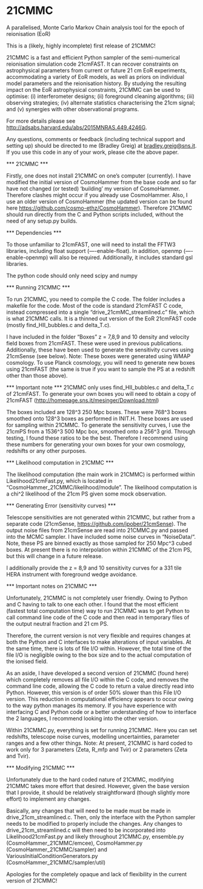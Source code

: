 # 21CMMC
A parallelised, Monte Carlo Markov Chain analysis tool for the epoch of reionisation (EoR)

This is a (likely, highly incomplete) first release of 21CMMC!

21CMMC is a fast and efficient Python sampler of the semi-numerical reionisation simulation code 21cmFAST. It 
can recover constraints on astrophysical parameters from current or future 21 cm EoR experiments, accommodating 
a variety of EoR models, as well as priors on individual model parameters and the reionisation history. 
By studying the resulting impact on the EoR astrophysical constraints, 21CMMC can be used to optimise: (i) 
interferometer designs; (ii) foreground cleaning algorithms; (iii) observing strategies; (iv) alternate statistics 
characterising the 21cm signal; and (v) synergies with other observational programs. 

For more details please see http://adsabs.harvard.edu/abs/2015MNRAS.449.4246G. 

Any questions, comments or feedback (including technical support and setting up) should be directed 
to me (Bradley Greig) at bradley.greig@sns.it. If you use this code in any of your work, please cite
the above paper. 

*** 21CMMC ***

Firstly, one does not install 21CMMC on one’s computer (currently). I have modified the initial version of
CosmoHammer from the base code and so far have not changed (or tested) ‘building’
my version of CosmoHammer. Therefore clashes might occur if you already use CosmoHammer. Also, I use an
older version of CosmoHammer (the updated version can be found here https://github.com/cosmo-ethz/CosmoHammer). 
Therefore 21CMMC should run directly from the C and Python scripts included, without the need of any setup.py builds.

*** Dependencies ***

To those unfamiliar to 21cmFAST, one will need to install the FFTW3 libraries, including float support (—-enable-float).
In addition, openmp (—-enable-openmp) will also be required. Additionally, it includes standard gsl libraries.

The python code should only need scipy and numpy

*** Running 21CMMC ***

To run 21CMMC, you need to compile the C code. The folder includes a makefile for the
code. Most of the code is standard 21cmFAST C code, instead compressed into a single 
“drive_21cmMC_streamlined.c” file, which is what 21CMMC calls. It is a thinned out version 
of the EoR 21cmFAST code (mostly find_HII_bubbles.c and delta_T.c).

I have included in the folder “Boxes” z = 7,8,9 and 10 density and velocity field boxes from
21cmFAST. These were used in previous publications. Additionally, these have been used to 
generate the sensitivity curves using 21cmSense (see below). Note: These boxes were generated using WMAP 
cosmology. To use Planck cosmology, you will need to generate new boxes using 21cmFAST (the 
same is true if you want to sample the PS at a redshift other than those above).

*** Important note *** 
21CMMC only uses find_HII_bubbles.c and delta_T.c of 21cmFAST. To generate your own boxes you will need
to obtain a copy of 21cmFAST (http://homepage.sns.it/mesinger/Download.html)

The boxes included are 128^3 250 Mpc boxes. These were 768^3 boxes smoothed onto 128^3 boxes as performed
in INIT.H. These boxes are used for sampling within 21CMMC. To generate the sensitivity curves, 
I use the 21cmPS from a 1536^3 500 Mpc box, smoothed onto a 256^3 grid. Through testing, I found
these ratios to be the best. Therefore I recommend using these numbers for generating your own 
boxes for your own cosmology, redshifts or any other purposes.

*** Likelihood computation in 21CMMC ***

The likelihood computation (the main work in 21CMMC) is performed within Likelihood21cmFast.py, which is
located in “CosmoHammer_21CMMC/likelihood/module”. The likelihood computation is a chi^2 likelihood of the 21cm 
PS given some mock observation.

*** Generating Error (sensitivity curves) ***

Telescope sensitivities are not generated within 21CMMC, but rather from a separate code 
(21cmSense, https://github.com/jpober/21cmSense). The output noise files from 21cmSense are
read into 21CMMC.py and passed into the MCMC sampler. I have included some noise curves in 
“NoiseData/“. Note, these PS are binned exactly as those sampled for 250 Mpc^3 cubed boxes. At 
present there is no interpolation within 21CMMC of the 21cm PS, but this will change in a future
release.

I additionally provide the z = 8,9 and 10 sensitivity curves for a 331 tile HERA instrument with foreground wedge avoidance.

*** Important notes on 21CMMC ***

Unfortunately, 21CMMC is not completely user friendly. Owing to Python and C having to talk to one each other. I found that
the most efficient (fastest total computation time) way to run 21CMMC was to get Python to call command line code of the C 
code and then read in temporary files of the output neutral fraction and 21 cm PS.

Therefore, the current version is not very flexible and requires changes at both the Python and C interfaces to make alterations of
input variables. At the same time, there is lots of file I/O within. However, the total time of the file I/O is negligible owing to the box 
size and to the actual computation of the ionised field.

As an aside, I have developed a second version of 21CMMC (found here) which completely removes all file I/O within the C code, and 
removes the command line code, allowing the C code to return a value directly read into Python. However, this version is of order
50% slower than this File I/O version. This reduction in computational efficiency appears to occur owing to the way python manages its
memory. If you have experience with interfacing C and Python code or a better understanding of how to interface the 2 languages, I 
recommend looking into the other version.

Within 21CMMC.py, everything is set for running 21CMMC. Here you can set redshifts, telescope noise curves,
modelling uncertainties, parameter ranges and a few other things. Note: At present, 21CMMC is hard coded to
work only for 3 parameters (Zeta, R_mfp and Tvir) or 2 parameters (Zeta and Tvir).

*** Modifying 21CMMC ***

Unfortunately due to the hard coded nature of 21CMMC, modifying 21CMMC takes more effort that desired. However, given the base version
that I provide, it should be relatively straightforward (though slightly more effort) to implement any changes.

Basically, any changes that will need to be made must be made in drive_21cm_streamlined.c. Then, only the interface with the Python 
sampler needs to be modified to properly include the changes. Any changes to drive_21cm_streamlined.c will then need to be incorporated 
into Likelihood21cmFast.py and likely throughout 21CMMC.py, ensemble.py (CosmoHammer_21CMMC/emcee), 
CosmoHammer.py (CosmoHammer_21CMMC/sampler) and VariousInitialConditionGenerators.py (CosmoHammer_21CMMC/sampler/util)

Apologies for the completely opaque and lack of flexibility in the current version of 21CMMC!
